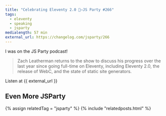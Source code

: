 ```yaml
---
title: "Celebrating Eleventy 2.0 🎉—JS Party #266"
tags:
  - eleventy
  - speaking
  - jsparty
medialength: 57 min
external_url: https://changelog.com/jsparty/266
---
```

I was on the JS Party podcast!

> Zach Leatherman returns to the show to discuss his progress over the last year since going full-time on Eleventy, including Eleventy 2.0, the release of WebC, and the state of static site generators.

Listen at {{ external_url }}

## Even More JSParty

{% assign relatedTag = "jsparty" %}
{% include "relatedposts.html" %}